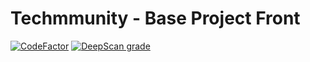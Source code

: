 # Techmmunity - Base Project Front

[![CodeFactor](https://www.codefactor.io/repository/github/techmmunity/base-project-front/badge)](https://www.codefactor.io/repository/github/techmmunity/base-project-front)
[![DeepScan grade](https://deepscan.io/api/teams/13883/projects/16934/branches/371894/badge/grade.svg)](https://deepscan.io/dashboard#view=project&tid=13883&pid=16934&bid=371894)
